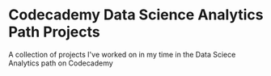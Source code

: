 # Codecademy Data Science Analytics Path Projects
 A collection of projects I've worked on in my time in the Data Sciece Analytics path on Codecademy
